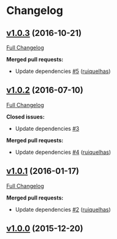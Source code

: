 # Changelog

## [v1.0.3](https://github.com/ruiquelhas/supervizor/tree/v1.0.3) (2016-10-21)
[Full Changelog](https://github.com/ruiquelhas/supervizor/compare/v1.0.2...v1.0.3)

**Merged pull requests:**

- Update dependencies [\#5](https://github.com/ruiquelhas/supervizor/pull/5) ([ruiquelhas](https://github.com/ruiquelhas))

## [v1.0.2](https://github.com/ruiquelhas/supervizor/tree/v1.0.2) (2016-07-10)
[Full Changelog](https://github.com/ruiquelhas/supervizor/compare/v1.0.1...v1.0.2)

**Closed issues:**

- Update dependencies [\#3](https://github.com/ruiquelhas/supervizor/issues/3)

**Merged pull requests:**

- Update dependencies [\#4](https://github.com/ruiquelhas/supervizor/pull/4) ([ruiquelhas](https://github.com/ruiquelhas))

## [v1.0.1](https://github.com/ruiquelhas/supervizor/tree/v1.0.1) (2016-01-17)
[Full Changelog](https://github.com/ruiquelhas/supervizor/compare/v1.0.0...v1.0.1)

**Merged pull requests:**

- Update dependencies [\#2](https://github.com/ruiquelhas/supervizor/pull/2) ([ruiquelhas](https://github.com/ruiquelhas))

## [v1.0.0](https://github.com/ruiquelhas/supervizor/tree/v1.0.0) (2015-12-20)
